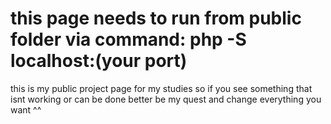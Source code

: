 # this page needs to run from public folder via command: php -S localhost:(your port)

this is my public project page for my studies so if you see something that isnt working or can be done better
be my quest and change everything you want ^^
